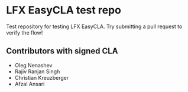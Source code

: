 # LFX EasyCLA test repo

Test repository for testing LFX EasyCLA. Try submitting a pull request to verify the flow!

## Contributors with signed CLA

- Oleg Nenashev
- Rajiv Ranjan Singh
- Christian Kreuzberger
- Afzal Ansari

